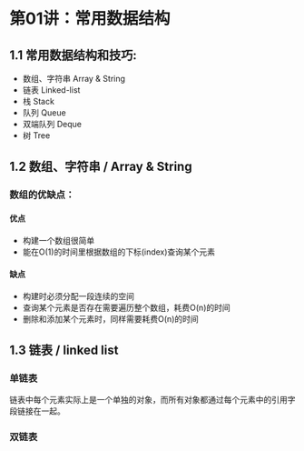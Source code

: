 # 第01讲：常用数据结构

##  1.1 常用数据结构和技巧:
- 数组、字符串 Array & String
- 链表 Linked-list
- 栈 Stack
- 队列 Queue
- 双端队列 Deque
- 树 Tree

## 1.2 数组、字符串 / Array & String
### 数组的优缺点：
#### 优点
- 构建一个数组很简单
- 能在O(1)的时间里根据数组的下标(index)查询某个元素

#### 缺点
- 构建时必须分配一段连续的空间
- 查询某个元素是否存在需要遍历整个数组，耗费O(n)的时间
- 删除和添加某个元素时，同样需要耗费O(n)的时间

## 1.3 链表 / linked list
### 单链表
链表中每个元素实际上是一个单独的对象，而所有对象都通过每个元素中的引用字段链接在一起。

### 双链表
